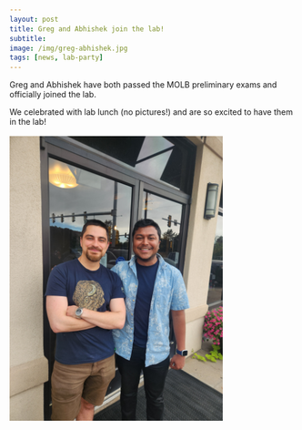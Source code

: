 ```yaml
---
layout: post  
title: Greg and Abhishek join the lab!  
subtitle:   
image: /img/greg-abhishek.jpg 
tags: [news, lab-party]  
---
```


Greg and Abhishek have both passed the MOLB preliminary exams and officially joined the lab. 

We celebrated with lab lunch (no pictures!) and are so excited to have them in the lab!
<br>
<br>
<img align="left" src="/img/greg-abhishek2.jpg " style="width:200 !important;height:500px !important;" />

